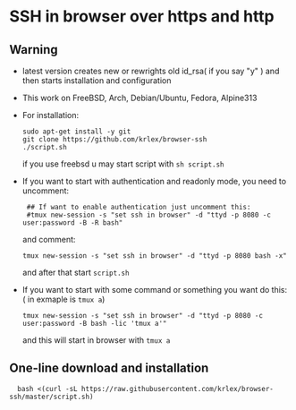 # SSH in browser over https and http

## Warning

- latest version creates new or rewrights old id_rsa( if you say "y" ) and then starts installation and configuration

- This work on FreeBSD, Arch, Debian/Ubuntu, Fedora, Alpine313

- For installation:

  ```
  sudo apt-get install -y git
  git clone https://github.com/krlex/browser-ssh
  ./script.sh
  ```
  if you use freebsd u may start script with `sh script.sh`

- If you want to start with authentication and readonly mode, you need to uncomment:
  ```
   ## If want to enable authentication just uncomment this:
   #tmux new-session -s "set ssh in browser" -d "ttyd -p 8080 -c user:password -B -R bash"
  ```
  and comment:
  ```
  tmux new-session -s "set ssh in browser" -d "ttyd -p 8080 bash -x"
  ```
  and after that start `script.sh`

- If you want to start with some command or something you want do this: ( in exmaple is `tmux a`)

  ```
  tmux new-session -s "set ssh in browser" -d "ttyd -p 8080 -c user:password -B bash -lic 'tmux a'"
  ```
  and this will start in browser with `tmux a`

## One-line download and installation 

      bash <(curl -sL https://raw.githubusercontent.com/krlex/browser-ssh/master/script.sh)
